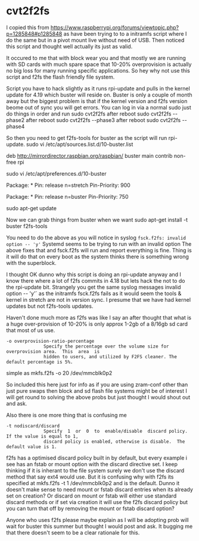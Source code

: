 # cvt2f2fs

I copied this from https://www.raspberrypi.org/forums/viewtopic.php?p=1285848#p1285848 as have been trying to to a initramfs script
where I do the same but in a pivot mount live without need of USB.
Then noticed this script and thought well actually its just as valid.

It occured to me that with block wear you and that mostly we are running with SD cards with much spare space that 10-20% overprovision is
actually no big loss for many running specific applications.
So hey why not use this script and f2fs the flash friendly file system.

Script you have to hack slightly as it runs rpi-update and pulls in the kernel update for 4.19 which buster will reside on.
Buster is only a couple of month away but the biggest problem is that if the kernel version and f2fs version beome out of sync you will get errors.
You can log in via a normal sudo just do things in order and run
sudo cvt2f2fs
after reboot
sudo cvt2f2fs --phase2
after reboot
sudo cvt2f2fs --phase3
after reboot
sudo cvt2f2fs --phase4

So then you need to get f2fs-tools for buster as the script will run rpi-update.
sudo vi /etc/apt/sources.list.d/10-buster.list

deb http://mirrordirector.raspbian.org/raspbian/ buster main contrib non-free rpi

sudo vi /etc/apt/preferences.d/10-buster

Package: *
Pin: release n=stretch
Pin-Priority: 900

Package: *
Pin: release n=buster
Pin-Priority: 750

sudo apt-get update

Now we can grab things from buster when we want
sudo apt-get install -t buster f2fs-tools

You need to do the above as you will notice in syslog `fsck.f2fs: invalid option -- 'y'` 
Systemd seems to be trying to run with an invalid option
The above fixes that and fsck.f2fs will run and report everything is fine.
Thing is it will do that on every boot as the system thinks there is something wrong with the superblock.

I thought OK dunno why this script is doing an rpi-update anyway and I know there where a lot of f2fs commits in 4.18 but lets hack the
not to do the rpi-update bit.
Strangely you get the same syslog messages invalid option -- 'y'` as the initramfs fsck.f2fs fails as it would seem the tools & kernel
in stretch are not in version sync.
I presume that we have had kernel updates but not f2fs-tools updates.

Haven't done much more as f2fs was like I say an after thought that what is a huge over-provision of 10-20% is only approx 1-2gb
of a 8/16gb sd card that most of us use.
```
-o overprovision-ratio-percentage
              Specify the percentage over the volume size for overprovision area.  This  area  is
              hidden to users, and utilized by F2FS cleaner. The default percentage is 5%.
 ```
 simple as mkfs.f2fs -o 20 /dev/mmcblk0p2
 
 So included this here just for info as if you are using zram-conf other than just pure swaps then block and sd flash file systems might be of interest
 I will get round to solving the above probs but just thought I would shout out and ask.

Also there is one more thing that is confusing me 
```
-t nodiscard/discard
              Specify  1  or  0  to  enable/disable  discard policy.  If the value is equal to 1,
              discard policy is enabled, otherwise is disable.  The default value is 1.
```

f2fs has a optimised discard policy built in by default, but every example i see has an fstab or mount option with the discard directive set.
I keep thinking if it is inherant to the file system surely we don't use the discard method that say ext4 would use.
But it is confusing why with f2fs its specified at mkfs.f2fs -t 1 /dev/mmcblk0p2 and is the default.
Dunno it doesn't make sense to need mount or fstab discard entries when its already set on creation?
Or discard on mount or fstab will either use standard discard methods or if set via creation it will use the f2fs discard policy but you can turn that off by removing the mount or fstab discard option?

Anyone who uses f2fs please maybe explain as I will be adopting prob will wait for buster this summer but thought I would post and ask.
It bugging me that there doesn't seem to be a clear rationale for this.

